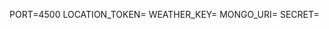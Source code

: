 PORT=4500
LOCATION_TOKEN=<LocationIQ API token>
WEATHER_KEY=<OpenWeather API token>
MONGO_URI=<your connection string>
SECRET=<your secret>
